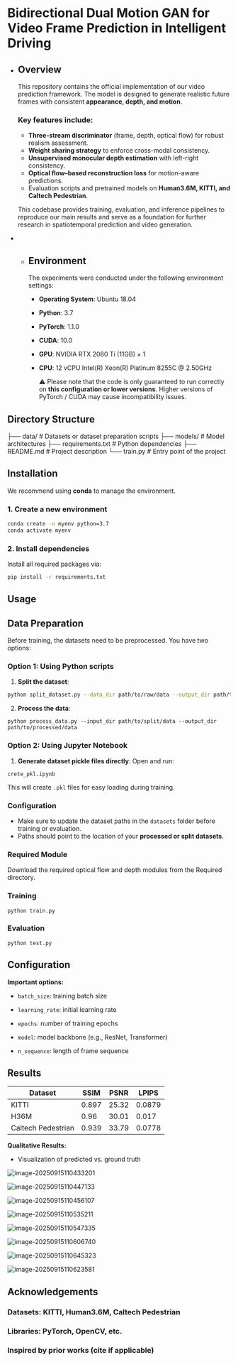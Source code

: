 # **Bidirectional Dual Motion GAN for Video Frame Prediction in Intelligent Driving**

- ## Overview

  This repository contains the official implementation of our video prediction framework.  The model is designed to generate realistic future frames with consistent **appearance, depth, and motion**.  

  

  ### Key features include:

  - **Three-stream discriminator** (frame, depth, optical flow) for robust realism assessment.  
  - **Weight sharing strategy** to enforce cross-modal consistency.  
  - **Unsupervised monocular depth estimation** with left-right consistency.  
  - **Optical flow–based reconstruction loss** for motion-aware predictions.  
  - Evaluation scripts and pretrained models on **Human3.6M, KITTI, and Caltech Pedestrian**.  

  This codebase provides training, evaluation, and inference pipelines to reproduce our main results and serve as a foundation for further research in spatiotemporal prediction and video generation.

- - ## Environment

    The experiments were conducted under the following environment settings:

    - **Operating System**: Ubuntu 18.04  

    - **Python**: 3.7  

    - **PyTorch**: 1.1.0  

    - **CUDA**: 10.0  

    - **GPU**: NVIDIA RTX 2080 Ti (11GB) × 1  

    - **CPU**: 12 vCPU Intel(R) Xeon(R) Platinum 8255C @ 2.50GHz  

      ⚠️ Please note that the code is only guaranteed to run correctly on **this configuration or lower versions**.  Higher versions of PyTorch / CUDA may cause incompatibility issues.

## Directory Structure

├── data/ # Datasets or dataset preparation scripts
├── models/ # Model architectures
├── requirements.txt # Python dependencies
├── README.md # Project description
└── train.py # Entry point of the project

## Installation

We recommend using **conda** to manage the environment.

### 1. Create a new environment

```bash
conda create -n myenv python=3.7
conda activate myenv
```

### 2. Install dependencies

Install all required packages via:

```bash
pip install -r requirements.txt
```

## Usage

## Data Preparation

Before training, the datasets need to be preprocessed. You have two options:

### Option 1: Using Python scripts

1. **Split the dataset**:  

```bash
python split_dataset.py --data_dir path/to/raw/data --output_dir path/to/split/data
```

2. **Process the data**:

```
python process_data.py --input_dir path/to/split/data --output_dir path/to/processed/data
```

### Option 2: Using Jupyter Notebook

1. **Generate dataset pickle files directly**:
   Open and run:

```
crete_pkl.ipynb
```

This will create `.pkl` files for easy loading during training.

### Configuration

- Make sure to update the dataset paths in the `datasets` folder before training or evaluation.
- Paths should point to the location of your **processed or split datasets**.

### Required Module
Download the required optical flow and depth modules from the Required directory.

### Training

```
python train.py 
```

### Evaluation

```
python test.py 
```

## Configuration

**Important options:**

- `batch_size`: training batch size

- `learning_rate`: initial learning rate

- `epochs`: number of training epochs

- `model`: model backbone (e.g., ResNet, Transformer)

- `n_sequence`: length of frame sequence

  

## Results

| Dataset            | SSIM  | PSNR  | LPIPS  |
| ------------------ | ----- | ----- | ------ |
| KITTI              | 0.897 | 25.32 | 0.0879 |
| H36M               | 0.96  | 30.01 | 0.017  |
| Caltech Pedestrian | 0.939 | 33.79 | 0.0778 |

**Qualitative Results:**

- Visualization of predicted vs. ground truth

![image-20250915110433201](./fig/image-20250915110433201.png)

![image-20250915110447133](./fig/image-20250915110447133.png)

![image-20250915110456107](./fig/image-20250915110456107.png)

![image-20250915110535211](./fig/image-20250915110535211.png)

![image-20250915110547335](./fig/image-20250915110547335.png)

![image-20250915110606740](./fig/image-20250915110606740.png)

![image-20250915110645323](./fig/image-20250915110645323.png)

![image-20250915110623581](./fig/image-20250915110623581.png)

## Acknowledgements

### Datasets: KITTI, Human3.6M, Caltech Pedestrian

### Libraries: PyTorch, OpenCV, etc.

### Inspired by prior works (cite if applicable)
